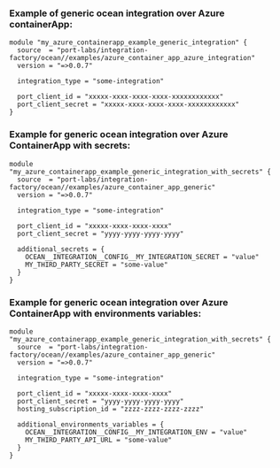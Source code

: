 ### Example of generic ocean integration over Azure containerApp:

```hcl
module "my_azure_containerapp_example_generic_integration" {
  source  = "port-labs/integration-factory/ocean//examples/azure_container_app_azure_integration"
  version = "=>0.0.7"
  
  integration_type = "some-integration"
  
  port_client_id = "xxxxx-xxxx-xxxx-xxxx-xxxxxxxxxxxx"
  port_client_secret = "xxxxx-xxxx-xxxx-xxxx-xxxxxxxxxxxx"
}
```

### Example for generic ocean integration over Azure ContainerApp with secrets:

```hcl
module "my_azure_containerapp_example_generic_integration_with_secrets" { 
  source  = "port-labs/integration-factory/ocean//examples/azure_container_app_generic"
  version = "=>0.0.7"
  
  integration_type = "some-integration"
  
  port_client_id = "xxxxx-xxxx-xxxx-xxxx"
  port_client_secret = "yyyy-yyyy-yyyy-yyyy"
  
  additional_secrets = {
    OCEAN__INTEGRATION__CONFIG__MY_INTEGRATION_SECRET = "value"
    MY_THIRD_PARTY_SECRET = "some-value"
  }
}
```

### Example for generic ocean integration over Azure ContainerApp with environments variables:

```hcl
module "my_azure_containerapp_example_generic_integration_with_secrets" { 
  source  = "port-labs/integration-factory/ocean//examples/azure_container_app_generic"
  version = "=>0.0.7"
  
  integration_type = "some-integration"
  
  port_client_id = "xxxxx-xxxx-xxxx-xxxx"
  port_client_secret = "yyyy-yyyy-yyyy-yyyy"
  hosting_subscription_id = "zzzz-zzzz-zzzz-zzzz"
  
  additional_environments_variables = {
    OCEAN__INTEGRATION__CONFIG__MY_INTEGRATION_ENV = "value"
    MY_THIRD_PARTY_API_URL = "some-value"
  }
}
```